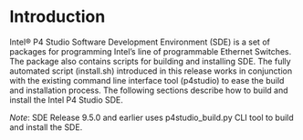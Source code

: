 # Introduction
Intel® P4 Studio Software Development Environment (SDE) is a set of packages for programming Intel’s line of programmable Ethernet Switches. The package also contains scripts for building and installing SDE. The fully automated script (install.sh) introduced in this release works in conjunction with the existing command line interface tool (p4studio) to ease the build and installation process. The following sections describe how to build and install the Intel P4 Studio SDE.

*Note*: SDE Release 9.5.0 and earlier uses p4studio_build.py CLI tool to build and install the SDE.
